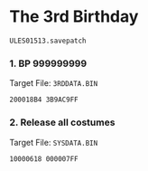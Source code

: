 #  The 3rd Birthday

`ULES01513.savepatch`

### 1. BP 999999999

Target File: `3RDDATA.BIN`

```
200018B4 3B9AC9FF
```

### 2. Release all costumes

Target File: `SYSDATA.BIN`

```
10000618 000007FF
```

